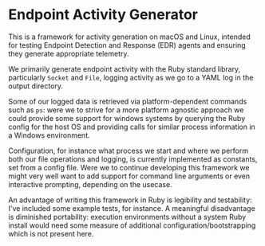 # Endpoint Activity Generator

This is a framework for activity generation on macOS and Linux, intended for testing Endpoint Detection and Response (EDR) agents and ensuring they generate appropriate telemetry.

We primarily generate endpoint activity with the Ruby standard library, particularly `Socket` and `File`, logging activity as we go to a YAML log in the output directory.

Some of our logged data is retrieved via platform-dependent commands such as `ps`: were we to strive for a more platform agnostic approach we could provide some support for windows systems by querying the Ruby config for the host OS and providing calls for similar process information in a Windows environment.

Configuration, for instance what process we start and where we perform both our file operations and logging, is currently implemented as constants, set from a config file. Were we to continue developing this framework we might very well want to add support for command line arguments or even interactive prompting, depending on the usecase.

An advantage of writing this framework in Ruby is legibility and testability: I've included some example tests, for instance. A meaningful disadvantage is diminished portability: execution environments without a system Ruby install would need some measure of additional configuration/bootstrapping which is not present here.
